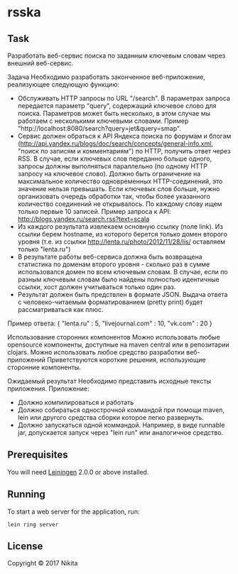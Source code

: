 # rsska

## Task

Разработать веб-сервис поиска по заданным ключевым словам через внешний веб-сервис.

Задача
Необходимо разработать законченное веб-приложение, реализующее следующую функцию:
- Обслуживать HTTP запросы по URL "/search". В параметрах запроса передается параметр "query", содержащий ключевое слово для поиска. Параметров может быть несколько, в этом случае мы работаем с несколькими ключевыми словами. Пример "http://localhost:8080/search?query=jet&query=smap". 
- Сервис должен обраться к API Яндекса поиска по форумам и блогам (http://api.yandex.ru/blogs/doc/search/concepts/general-info.xml, "поиск по записям и комментариям") по HTTP, получить ответ через RSS. В случае, если ключевых слов переданно больше одного, запросы должны выполняться параллельно (по одному HTTP запросу на ключевое слово). Должно быть ограничение на максимальное количество одновременных HTTP-соединений, это значение нельзя превышать. Если ключевых слов больше, нужно организовать очередь обработки так, чтобы более указанного количество соединений не открывалось. По каждому слову ищем только первые 10 записей. Пример запроса к API: http://blogs.yandex.ru/search.rss?text=scala
- Из каждого результата извлекаем основную ссылку (поле link). Из ссылки берем hostname, из которого берется только домен второго уровня (т.е. из ссылки http://lenta.ru/photo/2012/11/28/lis/ оставляем только "lenta.ru")
- В результате работы веб-сервиса должна быть возвращена статистика по доменам второго уровня - сколько раз в сумме использовался домен по всем ключевым словам. В случае, если по разным ключевым словам было найдены полностью идентичные ссылки, хост должен учитываться только один раз.
- Результат должен быть предствлен в формате JSON. Выдача ответа с человеко-читаемым форматированием (pretty print) будет рассматриваться как плюс. 


Пример ответа:
{
 "lenta.ru" : 5,
  "livejournal.com" : 10,
   "vk.com" : 20
   }

   Использование сторонних компонентов
   Можно использовать любые opensource компоненты, доступные на maven central или в репозитарии clojars. Можно использовать любое средство разработки веб-приложений
   Приветствуются короткие решения, использующие сторонние компоненты.

   Ожидаемый результат
   Необходимо представить исходные тексты приложения. Приложение:
   - Должно компилироваться и работать
   - Должно собираться однострочной коммандой при помощи maven, lein или другого средства сборки
   которое легко развернуть. 
   - Должно запускаться одной коммандой. Например, в виде runnable jar, допускается запуск через
   "lein run" или аналогичное средство.


## Prerequisites

You will need [Leiningen][] 2.0.0 or above installed.

[leiningen]: https://github.com/technomancy/leiningen

## Running

To start a web server for the application, run:

    lein ring server

## License

Copyright © 2017 Nikita 
